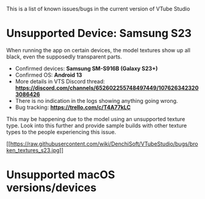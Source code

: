 This is a list of known issues/bugs in the current version of VTube Studio

# Unsupported Device: Samsung S23

When running the app on certain devices, the model textures show up all black, even the supposedly transparent parts.

* Confirmed devices: **Samsung SM-S916B (Galaxy S23+)**
* Confirmed OS: **Android 13**
* More details in VTS Discord thread: **https://discord.com/channels/652602255748497449/1076263423203086426**
* There is no indication in the logs showing anything going wrong.
* Bug tracking: **https://trello.com/c/T4A77kLC**

This may be happening due to the model using an unsupported texture type. Look into this further and provide sample builds with other texture types to the people experiencing this issue.

[[https://raw.githubusercontent.com/wiki/DenchiSoft/VTubeStudio/bugs/broken_textures_s23.jpg]]

# Unsupported macOS versions/devices


